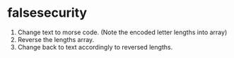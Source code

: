 # falsesecurity

1. Change text to morse code. (Note the encoded letter lengths into array)
2. Reverse the lengths array.
3. Change back to text accordingly to reversed lengths.
